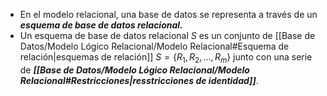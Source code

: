 - En el modelo relacional, una base de datos se representa a través de un ***esquema de base de datos relacional.***
- Un esquema de base de datos relacional *S* es un conjunto de [[Base de Datos/Modelo Lógico Relacional/Modelo Relacional#Esquema de relación|esquemas de relación]] $S = \{R_1, R_2, \dots , R_m\}$ junto con una serie de ***[[Base de Datos/Modelo Lógico Relacional/Modelo Relacional#Restricciones|resstricciones de identidad]]***. 